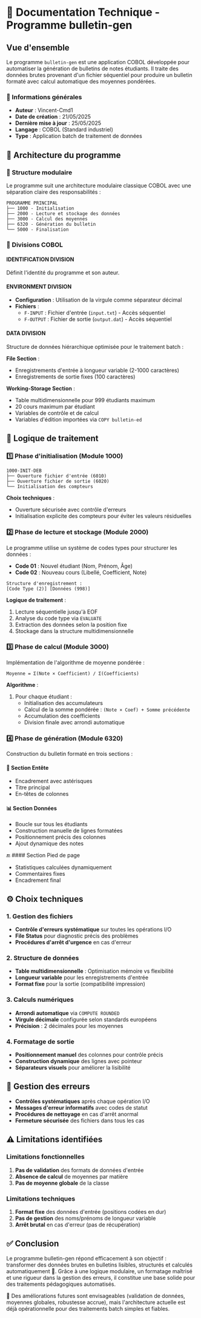 # 📄 Documentation Technique - Programme bulletin-gen

## Vue d'ensemble

Le programme `bulletin-gen` est une application COBOL développée pour automatiser la génération de bulletins de notes étudiants. Il traite des données brutes provenant d'un fichier séquentiel pour produire un bulletin formaté avec calcul automatique des moyennes pondérées.

### 📌 Informations générales
- **Auteur** : Vincent-Cmd1
- **Date de création** : 21/05/2025
- **Dernière mise à jour** : 25/05/2025
- **Langage** : COBOL (Standard industriel)
- **Type** : Application batch de traitement de données

 ## 🧱 Architecture du programme

 ### 🧩 Structure modulaire

Le programme suit une architecture modulaire classique COBOL avec une séparation claire des responsabilités :

```
PROGRAMME PRINCIPAL
├── 1000 - Initialisation
├── 2000 - Lecture et stockage des données
├── 3000 - Calcul des moyennes
├── 6320 - Génération du bulletin
└── 5000 - Finalisation
```

### 🔖 Divisions COBOL

#### IDENTIFICATION DIVISION
Définit l'identité du programme et son auteur.

#### ENVIRONMENT DIVISION
- **Configuration** : Utilisation de la virgule comme séparateur décimal
- **Fichiers** :
  - `F-INPUT` : Fichier d'entrée (`input.txt`) - Accès séquentiel
  - `F-OUTPUT` : Fichier de sortie (`output.dat`) - Accès séquentiel

#### DATA DIVISION
Structure de données hiérarchique optimisée pour le traitement batch :

**File Section** :
- Enregistrements d'entrée à longueur variable (2-1000 caractères)
- Enregistrements de sortie fixes (100 caractères)

**Working-Storage Section** :
- Table multidimensionnelle pour 999 étudiants maximum
- 20 cours maximum par étudiant
- Variables de contrôle et de calcul
- Variables d'édition importées via `COPY bulletin-ed`

## 🔄 Logique de traitement

### 1️⃣ Phase d'initialisation (Module 1000)

```cobol
1000-INIT-DEB
├── Ouverture fichier d'entrée (6010)
├── Ouverture fichier de sortie (6020)
└── Initialisation des compteurs
```

**Choix techniques** :
- Ouverture sécurisée avec contrôle d'erreurs
- Initialisation explicite des compteurs pour éviter les valeurs résiduelles

### 2️⃣ Phase de lecture et stockage (Module 2000)

Le programme utilise un système de codes types pour structurer les données :

- **Code 01** : Nouvel étudiant (Nom, Prénom, Âge)
- **Code 02** : Nouveau cours (Libellé, Coefficient, Note)

```cobol
Structure d'enregistrement :
[Code Type (2)] [Données (998)]
```

**Logique de traitement** :
1. Lecture séquentielle jusqu'à EOF
2. Analyse du code type via `EVALUATE`
3. Extraction des données selon la position fixe
4. Stockage dans la structure multidimensionnelle

### 3️⃣ Phase de calcul (Module 3000)

Implémentation de l'algorithme de moyenne pondérée :

```
Moyenne = Σ(Note × Coefficient) / Σ(Coefficients)
```

**Algorithme** :
1. Pour chaque étudiant :
   - Initialisation des accumulateurs
   - Calcul de la somme pondérée : `(Note × Coef) + Somme précédente`
   - Accumulation des coefficients
   - Division finale avec arrondi automatique

### 4️⃣ Phase de génération (Module 6320)

Construction du bulletin formaté en trois sections :

#### 🧾 Section Entête
- Encadrement avec astérisques
- Titre principal
- En-têtes de colonnes

#### 📊 Section Données
- Boucle sur tous les étudiants
- Construction manuelle de lignes formatées
- Positionnement précis des colonnes
- Ajout dynamique des notes

🔚 #### Section Pied de page
- Statistiques calculées dynamiquement
- Commentaires fixes
- Encadrement final

## ⚙️ Choix techniques

### 1. Gestion des fichiers
- **Contrôle d'erreurs systématique** sur toutes les opérations I/O
- **File Status** pour diagnostic précis des problèmes
- **Procédures d'arrêt d'urgence** en cas d'erreur

### 2. Structure de données
- **Table multidimensionnelle** : Optimisation mémoire vs flexibilité
- **Longueur variable** pour les enregistrements d'entrée
- **Format fixe** pour la sortie (compatibilité impression)

### 3. Calculs numériques
- **Arrondi automatique** via `COMPUTE ROUNDED`
- **Virgule décimale** configurée selon standards européens
- **Précision** : 2 décimales pour les moyennes

### 4. Formatage de sortie
- **Positionnement manuel** des colonnes pour contrôle précis
- **Construction dynamique** des lignes avec pointeur
- **Séparateurs visuels** pour améliorer la lisibilité

## 🛑 Gestion des erreurs

- **Contrôles systématiques** après chaque opération I/O
- **Messages d'erreur informatifs** avec codes de statut
- **Procédures de nettoyage** en cas d'arrêt anormal
- **Fermeture sécurisée** des fichiers dans tous les cas

## ⚠️ Limitations identifiées

### Limitations fonctionnelles
1. **Pas de validation** des formats de données d'entrée
2. **Absence de calcul** de moyennes par matière
3. **Pas de moyenne globale** de la classe

### Limitations techniques
1. **Format fixe** des données d'entrée (positions codées en dur)
2. **Pas de gestion** des noms/prénoms de longueur variable
3. **Arrêt brutal** en cas d'erreur (pas de récupération)

## ✅ Conclusion

Le programme bulletin-gen répond efficacement à son objectif : transformer des données brutes en bulletins lisibles, structurés et calculés automatiquement 📑. Grâce à une logique modulaire, un formatage maîtrisé et une rigueur dans la gestion des erreurs, il constitue une base solide pour des traitements pédagogiques automatisés.

🔧 Des améliorations futures sont envisageables (validation de données, moyennes globales, robustesse accrue), mais l'architecture actuelle est déjà opérationnelle pour des traitements batch simples et fiables.
